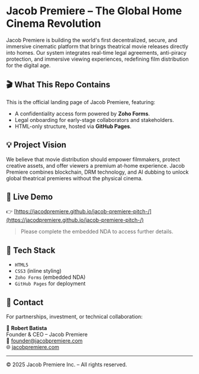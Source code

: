 # Jacob Premiere – The Global Home Cinema Revolution

Jacob Premiere is building the world's first decentralized, secure, and immersive cinematic platform that brings theatrical movie releases directly into homes. Our system integrates real-time legal agreements, anti-piracy protection, and immersive viewing experiences, redefining film distribution for the digital age.

## 🎬 What This Repo Contains
This is the official landing page of Jacob Premiere, featuring:

- A confidentiality access form powered by **Zoho Forms**.
- Legal onboarding for early-stage collaborators and stakeholders.
- HTML-only structure, hosted via **GitHub Pages**.

## 💡 Project Vision
We believe that movie distribution should empower filmmakers, protect creative assets, and offer viewers a premium at-home experience. Jacob Premiere combines blockchain, DRM technology, and AI dubbing to unlock global theatrical premieres without the physical cinema.

## 🚀 Live Demo
👉 [https://jacodpremiere.github.io/jacob-premiere-pitch-/](https://jacodpremiere.github.io/jacob-premiere-pitch-/)

> Please complete the embedded NDA to access further details.

## 🧰 Tech Stack
- `HTML5`
- `CSS3` (inline styling)
- `Zoho Forms` (embedded NDA)
- `GitHub Pages` for deployment

## 🤝 Contact
For partnerships, investment, or technical collaboration:

📧 **Robert Batista**  
Founder & CEO – Jacob Premiere  
📩 founder@jacobpremiere.com  
🌐 [jacobpremiere.com](https://jacobpremiere.com)

---

© 2025 Jacob Premiere Inc. – All rights reserved.
